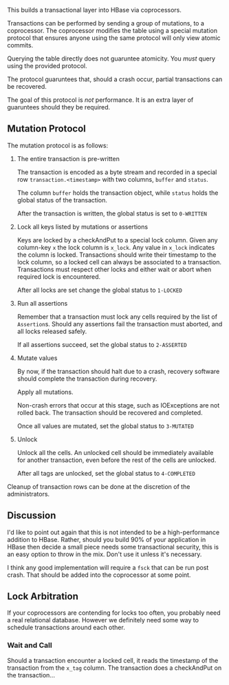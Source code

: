 This builds a transactional layer into HBase via coprocessors.

Transactions can be performed by sending a group of mutations,
to a coprocessor. The coprocessor modifies the table using a
special mutation protocol that ensures anyone using the same
protocol will only view atomic commits.

Querying the table directly does not guaruntee atomicity. You
_must_ query using the provided protocol.

The protocol guaruntees that, should a crash occur, partial
transactions can be recovered.

The goal of this protocol is _not_ performance. It is an extra
layer of guaruntees should they be required.

## Mutation Protocol ##

The mutation protocol is as follows:

1. The entire transaction is pre-written
    
    The transaction is encoded as a byte stream and recorded
    in a special row `transaction.<timestamp>` with two columns,
    `buffer` and `status`.
    
    The column `buffer` holds the transaction object, while `status` 
    holds the global status of the transaction.
    
    After the transaction is written, the global status is set to `0-WRITTEN`

2. Lock all keys listed by mutations or assertions
    
    Keys are locked by a checkAndPut to a special lock column.
    Given any column-key `x` the lock column is `x_lock`.
    Any value in `x_lock` indicates the column is locked. 
    Transactions should write their timestamp to the lock column,
    so a locked cell can always be associated to a transaction.
    Transactions must respect other locks and either wait or abort 
    when required lock is encountered.

    After all locks are set change the global status to `1-LOCKED`

3. Run all assertions
    
    Remember that a transaction must lock any cells required by
    the list of `Assertion`s.
    Should any assertions fail the transaction must aborted, and 
    all locks released safely.

    If all assertions succeed, set the global status to `2-ASSERTED`

4. Mutate values
    
    By now, if the transaction should halt due to a crash, recovery
    software should complete the transaction during recovery.
    
    Apply all mutations.
    
    Non-crash errors that occur at this stage, such as IOExceptions
    are not rolled back. The transaction should be recovered and completed.
    
    Once all values are mutated, set the global status to `3-MUTATED`
	
5. Unlock
	
    Unlock all the cells. An unlocked cell should be immediately available  
    for another transaction, even before the rest of the cells are unlocked.

    After all tags are unlocked, set the global status to `4-COMPLETED`

Cleanup of transaction rows can be done at the discretion of the administrators.

## Discussion ##

I'd like to point out again that this is not intended to be a high-performance
addition to HBase. Rather, should you build 90% of your application in HBase
then decide a small piece needs some transactional security, this is an easy
option to throw in the mix. Don't use it unless it's necessary.

I think any good implementation will require a `fsck` that can be run 
post crash. That should be added into the coprocessor at some point.

## Lock Arbitration ##

If your coprocessors are contending for locks too often, you probably need a real relational database. However we definitely need some way to schedule transactions around each other.

### Wait and Call ###

Should a transaction encounter a locked cell, it reads the timestamp of the transaction from the `x_tag` column. The transaction does a checkAndPut on the transaction...
